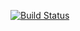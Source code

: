 [![Build Status](https://travis-ci.org/garbage-bin/android_kernel_samsung_kylevexx.svg?branch=cm-12.1-test)](https://travis-ci.org/garbage-bin/android_kernel_samsung_kylevexx)
